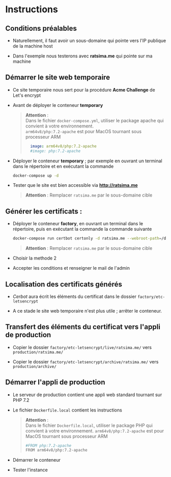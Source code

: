 # Instructions

## Conditions préalables

- Naturellement, il faut avoir un sous-domaine qui pointe vers l'IP publique de la machine host

- Dans l'exemple nous testerons avec **ratsima.me** qui pointe sur ma machine 


## Démarrer le site web temporaire

- Ce site temporaire nous sert pour la procédure **Acme Challenge** de Let's encrypt

- Avant de déployer le conteneur **temporary**

    > **Attention** :   
    > Dans le fichier `docker-compose.yml`, utiliser le package apache qui convient à votre environnement.  
    > `arm64v8/php:7.2-apache` est pour MacOS tournant sous processeur ARM
    > ```yml
    >   image: arm64v8/php:7.2-apache
    >   #image: php:7.2-apache
    > ``` 

- Déployer le conteneur **temporary** ; par exemple en ouvrant un terminal dans le répertoire et en exécutant la commande 

    ```bash
    docker-compose up -d
    ``` 

- Tester que le site est bien accessible via **http://ratsima.me**

    > **Attention** : Remplacer `ratsima.me` par le sous-domaine cible

## Générer les certificats :

- Déployer le conteneur **factory**, en ouvrant un terminal dans le répertoire, puis en exécutant la commande  la commande suivante

    ```bash
    docker-compose run certbot certonly -d ratsima.me --webroot-path=/data/letsencrypt
    ```
    > **Attention** : Remplacer `ratsima.me` par le sous-domaine cible

- Choisir la methode 2

- Accepter les conditions et renseigner le mail de l'admin


## Localisation des certificats générés

- *Cerbot* aura écrit les éléments du certificat dans le dossier `factory/etc-letsencrypt`

- A ce stade le site web temporaire n'est plus utile ; arrêter le conteneur.

## Transfert des éléments du certificat vers l'appli de production

- Copier le dossier `factory/etc-letsencrypt/live/ratsima.me/` vers `production/ratsima.me/`

- Copier le dossier `factory/etc-letsencrypt/archive/ratsima.me/` vers `production/archive/`

## Démarrer l'appli de production

- Le serveur de production contient une appli web standard tournant sur PHP 7.2

- Le fichier `Dockerfile.local` contient les instructions

    > **Attention** :   
    > Dans le fichier `Dockerfile.local`, utiliser le package PHP qui convient à votre environnement. `arm64v8/php:7.2-apache` est pour MacOS tournant sous processeur ARM
    > ```bash
    > #FROM php:7.2-apache
    > FROM arm64v8/php:7.2-apache
    >``` 

- Démarrer le conteneur

- Tester l'instance
